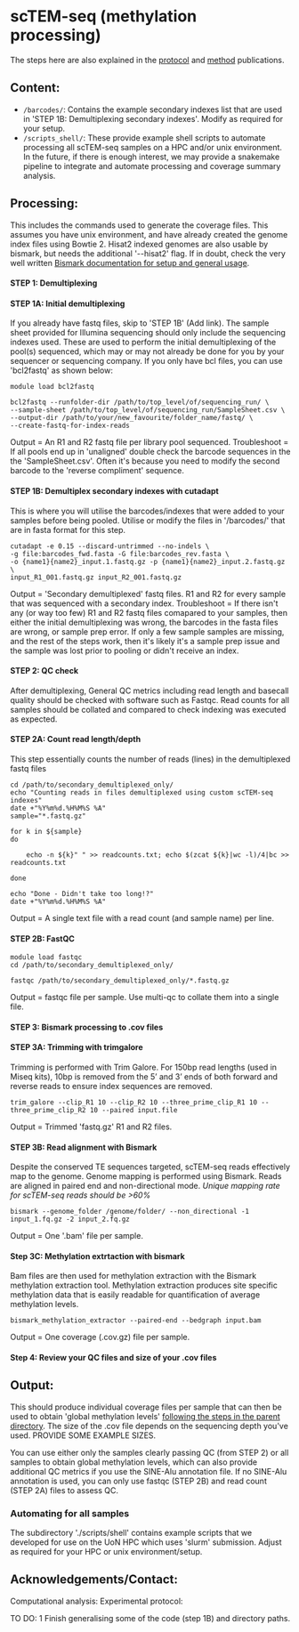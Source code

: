 scTEM-seq (methylation processing)
=========
The steps here are also explained in the [protocol]() and [method]() publications.

Content:
--------
* `/barcodes/`: Contains the example secondary indexes list that are used in 'STEP 1B: Demultiplexing secondary indexes'. Modify as required for your setup.
* `/scripts_shell/`: These provide example shell scripts to automate processing all scTEM-seq samples on a HPC and/or unix environment. In the future, if there is enough interest, we may provide a snakemake pipeline to integrate and automate processing and coverage summary analysis.

Processing:
--------
This includes the commands used to generate the coverage files. This assumes you have unix environment, and have already created the genome index files using Bowtie 2. Hisat2 indexed genomes are also usable by bismark, but needs the additional '--hisat2' flag. If in doubt, check the very well written [Bismark documentation for setup and general usage](https://rawgit.com/FelixKrueger/Bismark/master/Docs/Bismark_User_Guide.html).


#### STEP 1: Demultiplexing
#### STEP 1A: Initial demultiplexing
If you already have fastq files, skip to 'STEP 1B' (Add link). The sample sheet provided for Illumina sequencing should only include the sequencing indexes used. These are used to perform the initial demultiplexing of the pool(s) sequenced, which may or may not already be done for you by your sequencer or sequencing company. If you only have bcl files, you can use 'bcl2fastq' as shown below:

```
module load bcl2fastq

bcl2fastq --runfolder-dir /path/to/top_level/of/sequencing_run/ \
--sample-sheet /path/to/top_level/of/sequencing_run/SampleSheet.csv \
--output-dir /path/to/your/new_favourite/folder_name/fastq/ \
--create-fastq-for-index-reads
```
Output = An R1 and R2 fastq file per library pool sequenced.
Troubleshoot = If all pools end up in 'unaligned' double check the barcode sequences in the the 'SampleSheet.csv'. Often it's because you need to modify the second barcode to the 'reverse compliment' sequence.

#### STEP 1B: Demultiplex secondary indexes with cutadapt
This is where you will utilise the barcodes/indexes that were added to your samples before being pooled. Utilise or modify the files in '/barcodes/' that are in fasta format for this step.

```
cutadapt -e 0.15 --discard-untrimmed --no-indels \
-g file:barcodes_fwd.fasta -G file:barcodes_rev.fasta \
-o {name1}{name2}_input.1.fastq.gz -p {name1}{name2}_input.2.fastq.gz \
input_R1_001.fastq.gz input_R2_001.fastq.gz
```
Output = 'Secondary demultiplexed' fastq files. R1 and R2 for every sample that was sequenced with a secondary index.
Troubleshoot = If there isn't any (or way too few) R1 and R2 fastq files comapared to your samples, then either the initial demultiplexing was wrong, the barcodes in the fasta files are wrong, or sample prep error. If only a few sample samples are missing, and the rest of the steps work, then it's likely it's a sample prep issue and the sample was lost prior to pooling or didn't receive an index.

#### STEP 2: QC check
After demultiplexing, General QC metrics including read length and basecall quality should be checked with software such as Fastqc. Read counts for all samples should be collated and compared to check indexing was executed as expected.

#### STEP 2A: Count read length/depth
This step essentially counts the number of reads (lines) in the demultiplexed fastq files

```
cd /path/to/secondary_demultiplexed_only/
echo "Counting reads in files demultiplexed using custom scTEM-seq indexes"
date +"%Y%m%d.%H%M%S %A"
sample="*.fastq.gz"

for k in ${sample}
do

	echo -n ${k}" " >> readcounts.txt; echo $(zcat ${k}|wc -l)/4|bc >> readcounts.txt

done

echo "Done - Didn't take too long!?"
date +"%Y%m%d.%H%M%S %A"

```
Output = A single text file with a read count (and sample name) per line.

#### STEP 2B: FastQC

```
module load fastqc
cd /path/to/secondary_demultiplexed_only/

fastqc /path/to/secondary_demultiplexed_only/*.fastq.gz
```
Output = fastqc file per sample. Use multi-qc to collate them into a single file.

#### STEP 3: Bismark processing to .cov files
#### STEP 3A: Trimming with trimgalore
Trimming is performed with Trim Galore. For 150bp read lengths (used in Miseq kits), 10bp is removed from the 5’ and 3’ ends of both forward and reverse reads to ensure index sequences are removed.

```
trim_galore --clip_R1 10 --clip_R2 10 --three_prime_clip_R1 10 --three_prime_clip_R2 10 --paired input.file

```
Output = Trimmed 'fastq.gz' R1 and R2 files.

#### STEP 3B: Read alignment with Bismark
Despite the conserved TE sequences targeted, scTEM-seq reads effectively map to the genome. Genome mapping is performed using Bismark. Reads are aligned in paired end and non-directional mode. *Unique mapping rate for scTEM-seq reads should be >60%*
```
bismark --genome_folder /genome/folder/ --non_directional -1 input_1.fq.gz -2 input_2.fq.gz
```
Output = One '.bam' file per sample.

#### Step 3C: Methylation extrtaction with bismark
Bam files are then used for methylation extraction with the Bismark methylation extraction tool. Methylation extraction produces site specific methylation data that is easily readable for quantification of average methylation levels.

```
bismark_methylation_extractor --paired-end --bedgraph input.bam
```
Output = One coverage (.cov.gz) file per sample.

#### Step 4: Review your QC files and size of your .cov files



Output:
--------
This should produce individual coverage files per sample that can then be used to obtain 'global methylation levels' [following the steps in the parent directory](link). The size of the .cov file depends on the sequencing depth you've used. PROVIDE SOME EXAMPLE SIZES.

You can use either only the samples clearly passing QC (from STEP 2) or all samples to obtain global methylation levels, which can also provide additional QC metrics if you use the SINE-Alu annotation file. If no SINE-Alu annotation is used, you can only use fastqc (STEP 2B) and read count (STEP 2A) files to assess QC.

### Automating for all samples
The subdirectory './scripts/shell' contains example scripts that we developed for use on the UoN HPC which uses 'slurm' submission. Adjust as required for your HPC or unix environment/setup.

Acknowledgements/Contact:
--------
Computational analysis:
Experimental protocol:




TO DO:
1   Finish generalising some of the code (step 1B) and directory paths.
